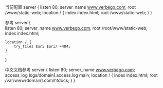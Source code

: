 当前配置
server {
  listen 80;
  server_name www.verbego.com; 
  root /www/static-web; 
  location / {
    index index.html; 
    root /www/static-web;
  } 
}

参考
server {  
    listen 80;
    server_name www.verbego.com;
    root /root/www/static-web;
    index index.html;

    location / {
        try_files $uri $uri/ =404;
    }
}

中文文档参考
server {
 listen          80;
 server_name     www.verbego.com;
 access_log      logs/domain1.access.log main;
 location / {
 index index.html;
 root  /var/www/domain1.com/htdocs;
 }
}